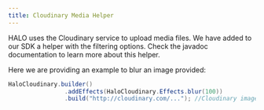 ```yaml
---
title: Cloudinary Media Helper
---
```


HALO uses the Cloudinary service to upload media files. We have added to our SDK a helper with the filtering options. 
Check the javadoc documentation to learn more about this helper.

Here we are providing an example to blur an image provided:

```java
HaloCloudinary.builder()
                .addEffects(HaloCloudinary.Effects.blur(100))
                .build("http://cloudinary.com/..."); //Cloudinary image url
```
